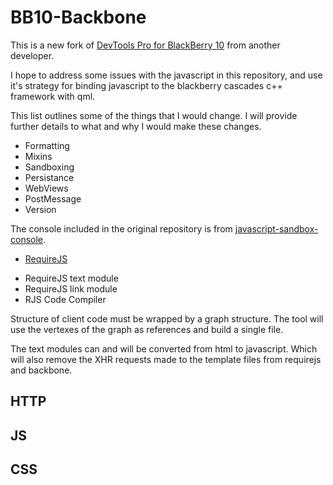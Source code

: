 # BB10-Backbone

This is a new fork of [DevTools Pro for BlackBerry 10](https://github.com/anpho/DevTools-Pro) from another developer.

I hope to address some issues with the javascript in this repository, and use it's strategy for binding javascript to the blackberry cascades c++ framework with qml.

This list outlines some of the things that I would change. I will provide further details to what and why I would make these changes.

- Formatting
- Mixins
- Sandboxing
- Persistance
- WebViews
- PostMessage
- Version

The console included in the original repository is from [javascript-sandbox-console](https://github.com/openexchangerates/javascript-sandbox-console).

* [RequireJS](https://requirejs.org/)

- RequireJS text module
- RequireJS link module
- RJS Code Compiler

Structure of client code must be wrapped by a graph structure. The tool will use the vertexes of the graph as references and build a single file. 

The text modules can and will be converted from html to javascript. Which will also remove the XHR requests made to the template files from requirejs and backbone.

## HTTP

## JS

## CSS
